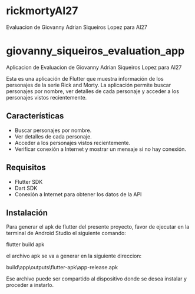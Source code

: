 # rickmortyAI27
Evaluacion de Giovanny Adrian Siqueiros Lopez para AI27

# giovanny_siqueiros_evaluation_app

Aplicacion de Evaluacion de Giovanny Adrian Siqueiros Lopez para AI27

Esta es una aplicación de Flutter que muestra información de los personajes de la serie Rick and Morty. 
La aplicación permite buscar personajes por nombre, ver detalles de cada personaje 
y acceder a los personajes vistos recientemente.

## Características

- Buscar personajes por nombre.
- Ver detalles de cada personaje.
- Acceder a los personajes vistos recientemente.
- Verificar conexión a Internet y mostrar un mensaje si no hay conexión.

## Requisitos

- Flutter SDK
- Dart SDK
- Conexión a Internet para obtener los datos de la API

## Instalación

Para generar el apk de flutter del presente proyecto, favor de ejecutar en la terminal de Android Studio el siguiente comando:

 flutter build apk

el archivo apk se va a generar en la siguiente direccion:

 build\app\outputs\flutter-apk\app-release.apk

Ese archivo puede ser compartido al dispositivo donde se desea instalar y proceder a instarlo.
